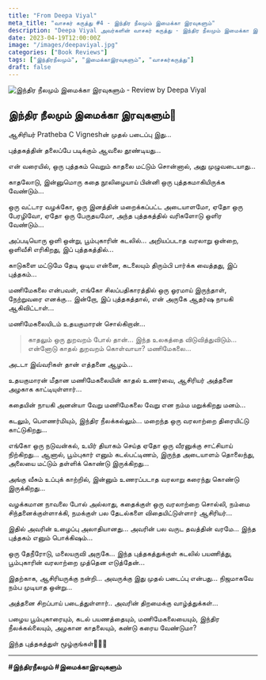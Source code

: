 ```yaml
---
title: "From Deepa Viyal"
meta_title: "வாசகர் கருத்து #4 - இந்திர நீலமும் இமைக்கா இரவுகளும்"
description: "Deepa Viyal அவர்களின் வாசகர் கருத்து - இந்திர நீலமும் இமைக்கா இரவுகளும்"
date: 2023-04-19T12:00:00Z
image: "/images/deepaviyal.jpg"
categories: ["Book Reviews"]
tags: ["இந்திரநீலமும்", "இமைக்காஇரவுகளும்", "வாசகர்கருத்து"]
draft: false
---
```


![இந்திர நீலமும் இமைக்கா இரவுகளும் - Review by Deepa Viyal](/images/deepaviyal.jpg)

## இந்திர நீலமும் இமைக்கா இரவுகளும்💙

ஆசிரியர் Pratheba C Vigneshன் முதல் படைப்பு இது...

புத்தகத்தின் தலைப்பே படிக்கும் ஆவலை தூண்டியது...

என் வரையில், ஒரு புத்தகம் வெறும் காதலை மட்டும் சொன்னால், அது முழுவடையாது...

காதலோடு, இன்னுமொரு கதை நூலிழையாய் பின்னி ஒரு புத்தகமாகியிருக்க வேண்டும்...

ஒரு வட்டார வழக்கோ, ஒரு இனத்தின் மறைக்கப்பட்ட அடையாளமோ, ஏதோ ஒரு பேரழிவோ, ஏதோ ஒரு பேருதயமோ, அந்த புத்தகத்தில் வரிகளோடு ஒளிர வேண்டும்...

அப்படியொரு ஒளி ஒன்று, பூம்புகாரின் கடலில்... அறியப்படாத வரலாறு ஒன்றை, ஒளிவீசி எரிகிறது, இப் புத்தகத்தில்...

காடுகளை மட்டுமே தேடி ஓடிய என்னை, கடலையும் திரும்பி பார்க்க வைத்தது, இப் புத்தகம்...

மணிமேகலை என்பவள், எங்கோ சிலப்பதிகாரத்தில் ஒரு ஓரமாய் இருந்தாள், நேற்றுவரை எனக்கு... இன்றோ, இப் புத்தகத்தால், என் அருகே ஆதர்ஷ நாயகி ஆகிவிட்டாள்...

மணிமேகலையிடம் உதயகுமாரன் சொல்கிறான்...

> காதலும் ஒரு துறவறம் போல் தான்...
> இந்த உலகத்தை விடுவித்துவிடும்...
> என்னோடு காதல் துறவறம் கொள்வாயா? மணிமேகலை...

அடடா இவ்வரிகள் தான் எத்தனை ஆழம்...

உதயகுமாரன் மீதான மணிமேகலையின் காதல் உணர்வை, ஆசிரியர் அத்தனை அழகாக காட்டியுள்ளார்...

கதையின் நாயகி அனன்யா வேறு மணிமேகலை வேறு என நம்ம மறுக்கிறது மனம்...

கடலும், பௌணர்மியும், இந்திர நீலக்கல்லும்... மறைந்த ஒரு வரலாற்றை திரையிட்டு காட்டுகிறது...

எங்கோ ஒரு நடுவன்கல், உயிர் தியாகம் செய்த ஏதோ ஒரு வீரனுக்கு சாட்சியாய் நிற்கிறது... ஆனால், பூம்புகார் எனும் கடல்பட்டிணம், இருந்த அடையாளம் தொலைந்து, அலையை மட்டும் தள்ளிக் கொண்டு இருக்கிறது...

அங்கு வீசும் உப்புக் காற்றில், இன்னும் உணரப்படாத வரலாறு கரைந்து கொண்டு இருக்கிறது...

வழக்கமான நாவலை போல் அல்லாது, கதைக்குள் ஒரு வரலாற்றை சொல்லி, நம்மை சிந்தனைக்குள்ளாக்கி, நமக்குள் பல தேடல்களை விதையிட்டுள்ளார் ஆசிரியர்...

இதில் அவரின் உழைப்பு அலாதியானது... அவரின் பல வருட தவத்தின் வரமே... இந்த புத்தகம் எனும் பொக்கிஷம்...

ஒரு தேநீரோடு, மலையருவி அருகே... இந்த புத்தகத்துக்குள் கடலில் பயணித்து, பூம்புகாரின் வரலாற்றை முத்தென எடுத்தேன்...

இதற்காக, ஆசிரியருக்கு நன்றி... அவருக்கு இது முதல் படைப்பு என்பது... நிஜமாகவே நம்ப முடியாத ஒன்று...

அத்தனை சிறப்பாய் படைத்துள்ளார்.. அவரின் திறமைக்கு வாழ்த்துக்கள்...

பழைய பூம்புகாரையும், கடல் பயணத்தையும், மணிமேகலையையும், இந்திர நீலக்கல்லையும், அழகான காதலையும், கண்டு கரைய வேண்டுமா?

இந்த புத்தகத்துள் மூழ்குங்கள்🥰💙🥰

---

**#இந்திரநீலமும் #இமைக்காஇரவுகளும்**
